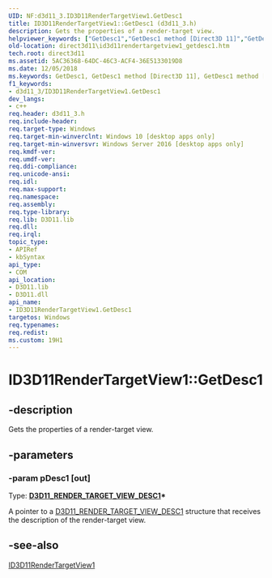 ```yaml
---
UID: NF:d3d11_3.ID3D11RenderTargetView1.GetDesc1
title: ID3D11RenderTargetView1::GetDesc1 (d3d11_3.h)
description: Gets the properties of a render-target view.helpviewer_keywords: ["GetDesc1","GetDesc1 method [Direct3D 11]","GetDesc1 method [Direct3D 11]","ID3D11RenderTargetView1 interface","ID3D11RenderTargetView1 interface [Direct3D 11]","GetDesc1 method","ID3D11RenderTargetView1.GetDesc1","ID3D11RenderTargetView1::GetDesc1","d3d11_3/ID3D11RenderTargetView1::GetDesc1","direct3d11.id3d11rendertargetview1_getdesc1"]
old-location: direct3d11\id3d11rendertargetview1_getdesc1.htm
tech.root: direct3d11
ms.assetid: 5AC36368-64DC-46C3-ACF4-36E5133019D8
ms.date: 12/05/2018
ms.keywords: GetDesc1, GetDesc1 method [Direct3D 11], GetDesc1 method [Direct3D 11],ID3D11RenderTargetView1 interface, ID3D11RenderTargetView1 interface [Direct3D 11],GetDesc1 method, ID3D11RenderTargetView1.GetDesc1, ID3D11RenderTargetView1::GetDesc1, d3d11_3/ID3D11RenderTargetView1::GetDesc1, direct3d11.id3d11rendertargetview1_getdesc1
f1_keywords:
- d3d11_3/ID3D11RenderTargetView1.GetDesc1
dev_langs:
- c++
req.header: d3d11_3.h
req.include-header: 
req.target-type: Windows
req.target-min-winverclnt: Windows 10 [desktop apps only]
req.target-min-winversvr: Windows Server 2016 [desktop apps only]
req.kmdf-ver: 
req.umdf-ver: 
req.ddi-compliance: 
req.unicode-ansi: 
req.idl: 
req.max-support: 
req.namespace: 
req.assembly: 
req.type-library: 
req.lib: D3D11.lib
req.dll: 
req.irql: 
topic_type:
- APIRef
- kbSyntax
api_type:
- COM
api_location:
- D3D11.lib
- D3D11.dll
api_name:
- ID3D11RenderTargetView1.GetDesc1
targetos: Windows
req.typenames: 
req.redist: 
ms.custom: 19H1
---
```


# ID3D11RenderTargetView1::GetDesc1


## -description


Gets the properties of a render-target view.


## -parameters




### -param pDesc1 [out]

Type: <b><a href="/windows/win32/api/d3d11_3/ns-d3d11_3-d3d11_render_target_view_desc1">D3D11_RENDER_TARGET_VIEW_DESC1</a>*</b>

A pointer to a <a href="/windows/win32/api/d3d11_3/ns-d3d11_3-d3d11_render_target_view_desc1">D3D11_RENDER_TARGET_VIEW_DESC1</a> structure that receives the description of the render-target view.


## -see-also




<a href="https://docs.microsoft.com/windows/desktop/api/d3d11_3/nn-d3d11_3-id3d11rendertargetview1">ID3D11RenderTargetView1</a>
 

 

